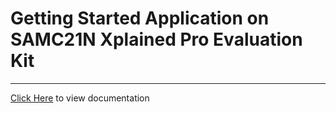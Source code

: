 # Getting Started Application on SAMC21N Xplained Pro Evaluation Kit
-----

[Click Here](https://onlinedocs.microchip.com/v2/keyword-lookup?keyword=SAM_C21N_XPRO_GETTING_STARTED&redirect=true) to view documentation